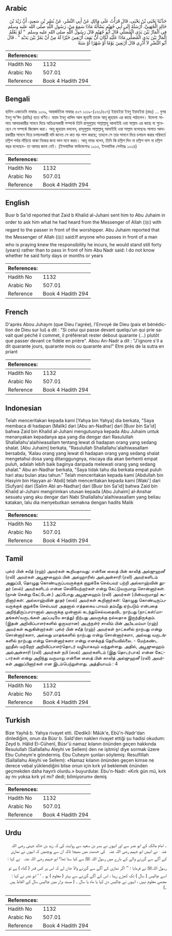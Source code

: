 ## Arabic


<div dir="rtl" lang="ar" style={{fontSize:'larger',backgroundColor:'#f8f9fa',padding:20}}>
حَدَّثَنَا يَحْيَى بْنُ يَحْيَى، قَالَ قَرَأْتُ عَلَى مَالِكٍ عَنْ أَبِي النَّضْرِ، عَنْ بُسْرِ بْنِ سَعِيدٍ، أَنَّ زَيْدَ بْنَ خَالِدٍ الْجُهَنِيَّ، أَرْسَلَهُ إِلَى أَبِي جُهَيْمٍ يَسْأَلُهُ مَاذَا سَمِعَ مِنْ، رَسُولِ اللَّهِ صلى الله عليه وسلم فِي الْمَارِّ بَيْنَ يَدَىِ الْمُصَلِّي قَالَ أَبُو جُهَيْمٍ قَالَ رَسُولُ اللَّهِ صلى الله عليه وسلم ‏ "‏ لَوْ يَعْلَمُ الْمَارُّ بَيْنَ يَدَىِ الْمُصَلِّي مَاذَا عَلَيْهِ لَكَانَ أَنْ يَقِفَ أَرْبَعِينَ خَيْرًا لَهُ مِنْ أَنْ يَمُرَّ بَيْنَ يَدَيْهِ ‏"‏ ‏.‏ قَالَ أَبُو النَّضْرِ لاَ أَدْرِي قَالَ أَرْبَعِينَ يَوْمًا أَوْ شَهْرًا أَوْ سَنَةً
</div>
<div style={{backgroundColor:'#f8f9fa',padding:20, marginBottom: 10}}><table> <thead> <tr> <th>References:</th> <th></th> </tr> </thead> <tbody><tr><td>Hadith No</td><td>1132</td></tr><tr><td>Arabic No</td><td>507.01</td></tr><tr><td>Reference</td><td>Book 4 Hadith 294</td></tr></tbody></table></div>

## Bengali


<div dir="ltr" lang="bn" style={{fontSize:'larger',backgroundColor:'#f8f9fa',padding:20}}>
হাদিস একাডেমি নাম্বারঃ ১০১৯, আন্তর্জাতিক নাম্বারঃ ৫০৭ ১০১৯-(২৬১/৫০৭) ইয়াহইয়া ইবনু ইয়াহইয়া (রহঃ) ... বুসর ইবনু সা’ঈদ (রাযিঃ) হতে বর্ণিত। যায়দ ইবনু খালিদ আল জুহানী তাকে আবূ জুহায়ম এর কাছে পাঠালেন। উদ্দেশ্য সালাত আদায়কারীর সামনে দিয়ে অতিক্রমকারী সম্পর্কে তিনি রাসূলুল্লাহ সাল্লাল্লাহু আলাইহি ওয়া সাল্লাম এর কাছে যা শুনেছেন সে সম্পর্কে জিজ্ঞেস করা। আবূ জুহায়ম বললেন, রাসূলুল্লাহ সাল্লাল্লাহু আলাইহি ওয়া সাল্লাম বলেছেনঃ সালাত আদায়কারীর সামনে দিয়ে চলাচলকারী যদি জানত সে কত বড় পাপ করছে; তাহলে সে তার সামনে দিয়ে চলাচল করার পরিবর্তে চল্লিশ পর্যন্ত দাঁড়িয়ে থাকা নিজের জন্য ভাল মনে করত। আবূ নাযর বলেন, তিনি কি চল্লিশ দিন না চল্লিশ মাস না চল্লিশ বছর বলেছেন- তা আমার জানা নেই। (ইসলামিক ফাউন্ডেশনঃ ১০১৩, ইসলামিক সেন্টারঃ ১০২৪)
</div>
<div style={{backgroundColor:'#f8f9fa',padding:20, marginBottom: 10}}><table> <thead> <tr> <th>References:</th> <th></th> </tr> </thead> <tbody><tr><td>Hadith No</td><td>1132</td></tr><tr><td>Arabic No</td><td>507.01</td></tr><tr><td>Reference</td><td>Book 4 Hadith 294</td></tr></tbody></table></div>

## English


<div dir="ltr" lang="en" style={{fontSize:'larger',backgroundColor:'#f8f9fa',padding:20}}>
Busr b Sa'id reported that Zaid b Khalid al-Juhani sent him to Abu Juhaim in order to ask him what he had heard from the Messenger of Allah (ﷺ) with regard to the passer in front of the worshipper. Abu Juhaim reported that the Messenger of Allah (ﷺ) said:If anyone who passes in front of a man who is praying knew the responsibility he incurs, he would stand still forty (years) rather than to pass in front of him Abu Nadr said: I do not know whether he said forty days or months or years
</div>
<div style={{backgroundColor:'#f8f9fa',padding:20, marginBottom: 10}}><table> <thead> <tr> <th>References:</th> <th></th> </tr> </thead> <tbody><tr><td>Hadith No</td><td>1132</td></tr><tr><td>Arabic No</td><td>507.01</td></tr><tr><td>Reference</td><td>Book 4 Hadith 294</td></tr></tbody></table></div>

## French


<div dir="ltr" lang="fr" style={{fontSize:'larger',backgroundColor:'#f8f9fa',padding:20}}>
D'après Abou Juhaym (que Dieu l'agrée), l'Envoyé de Dieu (paix et bénédiction de Dieu sur lui) a dit : "Si celui qui passe devant quelqu'un qui prie savait quel péché il commet, il préférerait rester debout quarante (...) plutôt que passer devant ce fidèle en prière". Abou An-Nadr a dit : "J'ignore s'il a dit quarante jours, quarante mois ou quarante ans!" Etre près de la sutra en priant
</div>
<div style={{backgroundColor:'#f8f9fa',padding:20, marginBottom: 10}}><table> <thead> <tr> <th>References:</th> <th></th> </tr> </thead> <tbody><tr><td>Hadith No</td><td>1132</td></tr><tr><td>Arabic No</td><td>507.01</td></tr><tr><td>Reference</td><td>Book 4 Hadith 294</td></tr></tbody></table></div>

## Indonesian


<div dir="ltr" lang="id" style={{fontSize:'larger',backgroundColor:'#f8f9fa',padding:20}}>
Telah menceritakan kepada kami [Yahya bin Yahya] dia berkata, "Saya membaca di hadapan [Malik] dari [Abu an-Nadhar] dari [Busr bin Sa'id] bahwa Zaid bin Khalid al-Juhani mengutusnya kepada Abu Juhaim untuk menanyakan kepadanya apa yang dia dengar dari Rasulullah Shallallahu'alaihiwasallam tentang lewat di hadapan orang yang sedang shalat. [Abu Juhaim] berkata, "Rasulullah Shallallahu'alaihiwasallam bersabda, 'Kalau orang yang lewat di hadapan orang yang sedang shalat mengetahui dosa yang ditanggungnya, niscaya dia akan berhenti empat puluh, adalah lebih baik baginya daripada melewati orang yang sedang shalat." Abu an-Nadhar berkata, "Saya tidak tahu dia berkata empat puluh hari atau bulan atau tahun." Telah menceritakan kepada kami [Abdullah bin Hasyim bin Hayyan al-'Abdi] telah menceritakan kepada kami [Waki'] dari [Sufyan] dari [Salim Abi an-Nadhar] dari [Busr bin Sa'id] bahwa Zaid bin Khalid al-Juhani mengirimkan utusan kepada [Abu Juhaim] al-Anshar sesuatu yang aku dengar dari Nabi Shallallahu'alaihiwasallam yang beliau katakan, lalu dia menyebutkan semakna dengan hadits Malik
</div>
<div style={{backgroundColor:'#f8f9fa',padding:20, marginBottom: 10}}><table> <thead> <tr> <th>References:</th> <th></th> </tr> </thead> <tbody><tr><td>Hadith No</td><td>1132</td></tr><tr><td>Arabic No</td><td>507.01</td></tr><tr><td>Reference</td><td>Book 4 Hadith 294</td></tr></tbody></table></div>

## Tamil


<div dir="ltr" lang="ta" style={{fontSize:'larger',backgroundColor:'#f8f9fa',padding:20}}>
புஸ்ர் பின் சயீத் (ரஹ்) அவர்கள் கூறியதாவது: என்னை ஸைத் பின் காலித் அல்ஜுஹனீ (ரலி) அவர்கள் அபூஜுஹைம் பின் அல்ஹாரிஸ் அல்அன்சாரி (ரலி) அவர்களிடம் அனுப்பி, தொழுது கொண்டிருப்பவருக்குக் குறுக்கே செல்பவர் பற்றி அல்லாஹ்வின் தூதர் (ஸல்) அவர்களிடம் என்ன செவியேற்றார்கள் என்று கேட்டுவருமாறு சொன்னார்கள். (நான் சென்று கேட்டேன்.) அப்போது அபூஜுஹைம் (ரலி) அவர்கள் (பின்வருமாறு) கூறினார்கள்: அல்லாஹ்வின் தூதர் (ஸல்) அவர்கள் கூறினார்கள்: தொழுது கொண்டிருப்பவருக்குக் குறுக்கே செல்பவர் அதனால் எத்தகைய பாவம் தம்மீது ஏற்படும் என்பதை அறிந்திருப்பாரானால் அவருக்கு முன்னால் கடந்துசெல்வதைவிட நாற்பது (நாட்கள்/மாதங்கள்/வருடங்கள் அப்படியே காத்து) நிற்பது அவருக்கு நல்லதாக இருந்திருக்கும். (இதன் அறிவிப்பாளர்களில் ஒருவரான) அபுந்நள்ர் சாலிம் பின் அபீஉமய்யா (ரஹ்) அவர்கள் கூறுகின்றார்கள்: புஸ்ர் பின் சயீத் (ரஹ்) அவர்கள் நாட்களில் நாற்பது என்று சொன்னார்களா, அல்லது மாதங்களில் நாற்பது என்று சொன்னார்களா, அல்லது வருடங்களில் நாற்பது என்று சொன்னார்களா என்று எனக்குத் தெரியவில்லை. - மேற்கண்ட ஹதீஸ் மற்றோர் அறிவிப்பாளர்தொடர் வழியாகவும் வந்துள்ளது. அதில், அபூஜுஹைம் அல்அன்சாரி (ரலி) அவர்கள் நபி (ஸல்) அவர்களிடம் (இது தொடர்பாக) என்ன கேட்டார்கள் என்று அறிந்து வருமாறு என்னை ஸைத் பின் காலித் அல்ஜுஹனீ (ரலி) அவர்கள் அனுப்பினார்கள் என இடம்பெற்றுள்ளது. அத்தியாயம் : 4
</div>
<div style={{backgroundColor:'#f8f9fa',padding:20, marginBottom: 10}}><table> <thead> <tr> <th>References:</th> <th></th> </tr> </thead> <tbody><tr><td>Hadith No</td><td>1132</td></tr><tr><td>Arabic No</td><td>507.01</td></tr><tr><td>Reference</td><td>Book 4 Hadith 294</td></tr></tbody></table></div>

## Turkish


<div dir="ltr" lang="tr" style={{fontSize:'larger',backgroundColor:'#f8f9fa',padding:20}}>
Bize Yayhâ b. Yahya rivayet etti. (Dediki): Mâük'e, Ebü'n-Nadr'dan dinlediğim, onun da Büsr b. Saîd'den naklen rivayet ettiği şu hadisi okudum: Zeyd b. Hâlid El-Cühenî, Büsr'ü namaz kılanın önünden geçen hakkında Resulullah (Sallallahu Aleyhi ve Sellem) den ne işitmiş! diye sormak üzere Ebu Cuheym'e göndermiş. Ebu Cuheym şunları söylemiş: Resulfillah (Sallallahu Aleyhi ve Sellem): «Namaz kılanın önünden geçen kimse ne derece vebal yüklendiğini bilse onun için kırk yıl beklemek önünden geçmekden daha hayırlı olurdu.» buyurdular. Ebu'n-Nadr: «Kırk gün mü, kırk ay mı yoksa kırk yıl mı? dedi; bilmiyorum» demiş
</div>
<div style={{backgroundColor:'#f8f9fa',padding:20, marginBottom: 10}}><table> <thead> <tr> <th>References:</th> <th></th> </tr> </thead> <tbody><tr><td>Hadith No</td><td>1132</td></tr><tr><td>Arabic No</td><td>507.01</td></tr><tr><td>Reference</td><td>Book 4 Hadith 294</td></tr></tbody></table></div>

## Urdu


<div dir="rtl" lang="ur" style={{fontSize:'larger',backgroundColor:'#f8f9fa',padding:20}}>
۔ امام مالک کے ابو نضر سے اور انہوں نے بسر بن سعید سے روایت کی کہ زید بن خالد جہنی ‌رضی ‌اللہ ‌عنہ ‌ ‌ نے انہیں ابو جہیم ‌رضی ‌اللہ ‌عنہ ‌ ‌ کی خدمت میں بھیجا تاکہ ان سے پوچھیں کہ انہوں نے نمازی کے آگے سے گزرنے والے کے بارے میں رسول اللہ ﷺ سے کیا سنا تھا؟ ابو جہیم ‌رضی ‌اللہ ‌عنہ ‌ ‌ نے کہا : رسول اللہﷺ نے فرمایا : ’’ اگر نمازی کے آگے سے گزرنے والا جان لے کہ اس پر کس قدر ( گناہ ) ہے تو اسے چالیس ( سال ) تک کھڑے رہنا ، اس کے آگے گزرنے سے بہتر ( معلوم ) ہو ۔ ‘ ‘ ابو نضر نے کہا : مجھے معلوم نہیں ، انہوں نے چالیس دن کہا یا ماہ یا سال ۔ ( مسند بزار میں چالیس سال کے الفاظ ہیں ۔)
</div>
<div style={{backgroundColor:'#f8f9fa',padding:20, marginBottom: 10}}><table> <thead> <tr> <th>References:</th> <th></th> </tr> </thead> <tbody><tr><td>Hadith No</td><td>1132</td></tr><tr><td>Arabic No</td><td>507.01</td></tr><tr><td>Reference</td><td>Book 4 Hadith 294</td></tr></tbody></table></div>